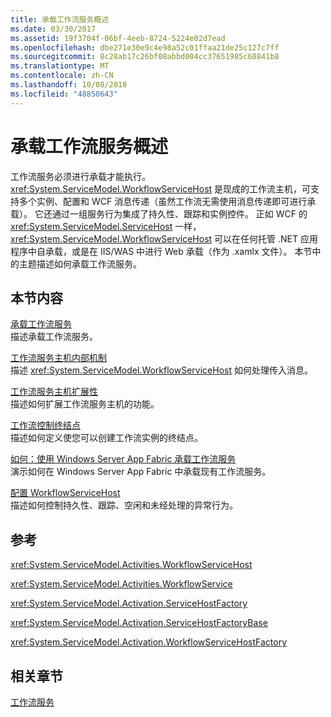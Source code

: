 ```yaml
---
title: 承载工作流服务概述
ms.date: 03/30/2017
ms.assetid: 19f3704f-06bf-4eeb-8724-5224e02d7ead
ms.openlocfilehash: dbe271e30e9c4e98a52c01ffaa21de25c127c7ff
ms.sourcegitcommit: 8c28ab17c26bf08abbd004cc37651985c68841b8
ms.translationtype: MT
ms.contentlocale: zh-CN
ms.lasthandoff: 10/08/2018
ms.locfileid: "48850643"
---
```

# <a name="hosting-workflow-services-overview"></a>承载工作流服务概述
工作流服务必须进行承载才能执行。 <xref:System.ServiceModel.WorkflowServiceHost> 是现成的工作流主机，可支持多个实例、配置和 WCF 消息传递（虽然工作流无需使用消息传递即可进行承载）。  它还通过一组服务行为集成了持久性、跟踪和实例控件。  正如 WCF 的 <xref:System.ServiceModel.ServiceHost> 一样，<xref:System.ServiceModel.WorkflowServiceHost> 可以在任何托管 .NET 应用程序中自承载，或是在 IIS/WAS 中进行 Web 承载（作为 .xamlx 文件）。  本节中的主题描述如何承载工作流服务。  
  
## <a name="in-this-section"></a>本节内容  
 [承载工作流服务](../../../../docs/framework/wcf/feature-details/hosting-workflow-services.md)  
 描述承载工作流服务。  
  
 [工作流服务主机内部机制](../../../../docs/framework/wcf/feature-details/workflow-service-host-internals.md)  
 描述 <xref:System.ServiceModel.WorkflowServiceHost> 如何处理传入消息。  
  
 [工作流服务主机扩展性](../../../../docs/framework/wcf/feature-details/workflow-service-host-extensibility.md)  
 描述如何扩展工作流服务主机的功能。  
  
 [工作流控制终结点](../../../../docs/framework/wcf/feature-details/workflow-control-endpoint.md)  
 描述如何定义使您可以创建工作流实例的终结点。
  
 [如何：使用 Windows Server App Fabric 承载工作流服务](../../../../docs/framework/wcf/feature-details/how-to-host-a-workflow-service-with-windows-server-app-fabric.md)  
 演示如何在 Windows Server App Fabric 中承载现有工作流服务。  
  
 [配置 WorkflowServiceHost](../../../../docs/framework/wcf/feature-details/configuring-workflowservicehost.md)  
 描述如何控制持久性、跟踪、空闲和未经处理的异常行为。  
  
## <a name="reference"></a>参考  
 <xref:System.ServiceModel.Activities.WorkflowServiceHost>  
  
 <xref:System.ServiceModel.Activities.WorkflowService>  
  
 <xref:System.ServiceModel.Activation.ServiceHostFactory>  
  
 <xref:System.ServiceModel.Activation.ServiceHostFactoryBase>  
  
 <xref:System.ServiceModel.Activation.WorkflowServiceHostFactory>  
  
## <a name="related-sections"></a>相关章节  
 [工作流服务](../../../../docs/framework/wcf/feature-details/workflow-services.md)
